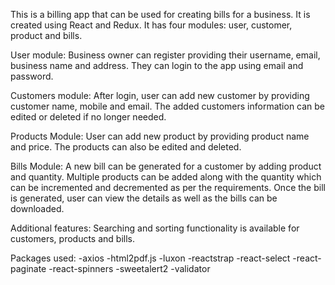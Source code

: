 This is a billing app that can be used for creating bills for a business. It is created using  React and Redux. It has four modules: user, customer, product and bills.

User module:
Business owner can register providing their username, email,  business name and address. They can login to the app using email and password.

Customers module:
After login, user can add new customer by providing customer name, mobile and email.
The added customers information can be edited or deleted if no longer needed.

Products Module:
User can add new product by providing product name and price.
The products can also be edited and deleted.

Bills Module:
A new bill can be generated for a customer by adding product and quantity.
Multiple products can be added along with the quantity which can be incremented and decremented as per the requirements.
Once the bill is generated, user can view the details as well as the bills can be downloaded.

Additional features:
Searching and sorting functionality is available for customers, products and bills.

Packages used:
-axios
-html2pdf.js
-luxon
-reactstrap
-react-select
-react-paginate
-react-spinners
-sweetalert2
-validator
